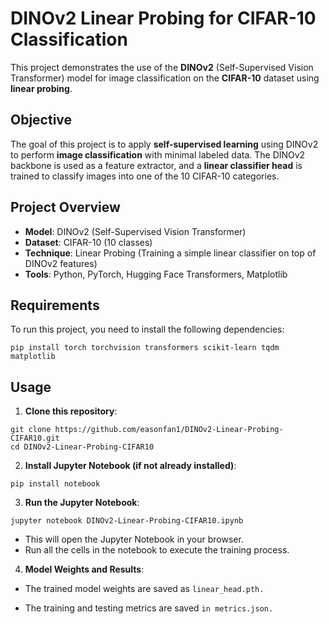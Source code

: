 # DINOv2 Linear Probing for CIFAR-10 Classification

This project demonstrates the use of the **DINOv2** (Self-Supervised Vision Transformer) model for image classification on the **CIFAR-10** dataset using **linear probing**.

## Objective
The goal of this project is to apply **self-supervised learning** using DINOv2 to perform **image classification** with minimal labeled data. The DINOv2 backbone is used as a feature extractor, and a **linear classifier head** is trained to classify images into one of the 10 CIFAR-10 categories.

## Project Overview
- **Model**: DINOv2 (Self-Supervised Vision Transformer)
- **Dataset**: CIFAR-10 (10 classes)
- **Technique**: Linear Probing (Training a simple linear classifier on top of DINOv2 features)
- **Tools**: Python, PyTorch, Hugging Face Transformers, Matplotlib

## Requirements
To run this project, you need to install the following dependencies:
```
pip install torch torchvision transformers scikit-learn tqdm matplotlib

```
## Usage
1. **Clone this repository**:
```
git clone https://github.com/easonfan1/DINOv2-Linear-Probing-CIFAR10.git
cd DINOv2-Linear-Probing-CIFAR10
```
2. **Install Jupyter Notebook (if not already installed)**:
```
pip install notebook
```
3. **Run the Jupyter Notebook**:
```
jupyter notebook DINOv2-Linear-Probing-CIFAR10.ipynb

```
  - This will open the Jupyter Notebook in your browser.
  - Run all the cells in the notebook to execute the training process.
4. **Model Weights and Results**:
    
  - The trained model weights are saved as ```linear_head.pth.```

  - The training and testing metrics are saved ```in metrics.json.```
